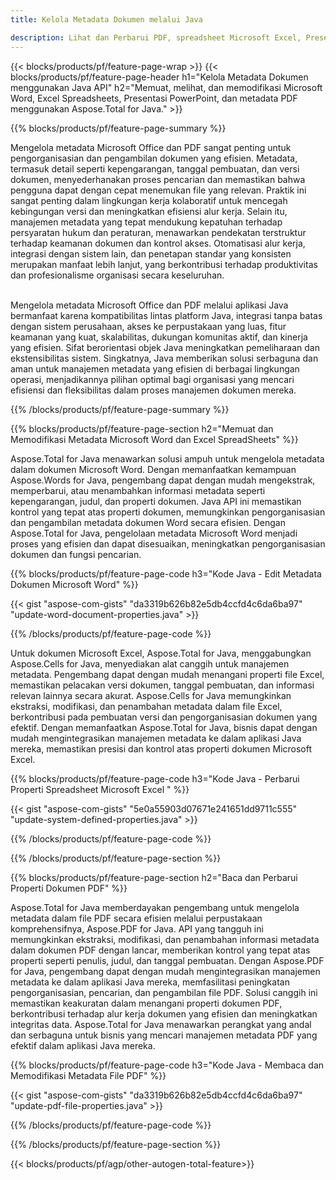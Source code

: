```yaml
---
title: Kelola Metadata Dokumen melalui Java 

description: Lihat dan Perbarui PDF, spreadsheet Microsoft Excel, Presentasi PowerPoint, dan metadata dokumen Word melalui aplikasi Java Anda.
---
```


{{< blocks/products/pf/feature-page-wrap >}}
{{< blocks/products/pf/feature-page-header h1="Kelola Metadata Dokumen menggunakan Java API" h2="Memuat, melihat, dan memodifikasi Microsoft Word, Excel Spreadsheets, Presentasi PowerPoint, dan metadata PDF menggunakan Aspose.Total for Java." >}}

{{% blocks/products/pf/feature-page-summary %}}

Mengelola metadata Microsoft Office dan PDF sangat penting untuk pengorganisasian dan pengambilan dokumen yang efisien. Metadata, termasuk detail seperti kepengarangan, tanggal pembuatan, dan versi dokumen, menyederhanakan proses pencarian dan memastikan bahwa pengguna dapat dengan cepat menemukan file yang relevan. Praktik ini sangat penting dalam lingkungan kerja kolaboratif untuk mencegah kebingungan versi dan meningkatkan efisiensi alur kerja. Selain itu, manajemen metadata yang tepat mendukung kepatuhan terhadap persyaratan hukum dan peraturan, menawarkan pendekatan terstruktur terhadap keamanan dokumen dan kontrol akses. Otomatisasi alur kerja, integrasi dengan sistem lain, dan penetapan standar yang konsisten merupakan manfaat lebih lanjut, yang berkontribusi terhadap produktivitas dan profesionalisme organisasi secara keseluruhan. <br /><br />

Mengelola metadata Microsoft Office dan PDF melalui aplikasi Java bermanfaat karena kompatibilitas lintas platform Java, integrasi tanpa batas dengan sistem perusahaan, akses ke perpustakaan yang luas, fitur keamanan yang kuat, skalabilitas, dukungan komunitas aktif, dan kinerja yang efisien. Sifat berorientasi objek Java meningkatkan pemeliharaan dan ekstensibilitas sistem. Singkatnya, Java memberikan solusi serbaguna dan aman untuk manajemen metadata yang efisien di berbagai lingkungan operasi, menjadikannya pilihan optimal bagi organisasi yang mencari efisiensi dan fleksibilitas dalam proses manajemen dokumen mereka.

{{% /blocks/products/pf/feature-page-summary  %}}


{{% blocks/products/pf/feature-page-section  h2="Memuat dan Memodifikasi Metadata Microsoft Word dan Excel SpreadSheets" %}}

Aspose.Total for Java menawarkan solusi ampuh untuk mengelola metadata dalam dokumen Microsoft Word. Dengan memanfaatkan kemampuan Aspose.Words for Java, pengembang dapat dengan mudah mengekstrak, memperbarui, atau menambahkan informasi metadata seperti kepengarangan, judul, dan properti dokumen. Java API ini memastikan kontrol yang tepat atas properti dokumen, memungkinkan pengorganisasian dan pengambilan metadata dokumen Word secara efisien. Dengan Aspose.Total for Java, pengelolaan metadata Microsoft Word menjadi proses yang efisien dan dapat disesuaikan, meningkatkan pengorganisasian dokumen dan fungsi pencarian.

{{% blocks/products/pf/feature-page-code h3="Kode Java - Edit Metadata Dokumen Microsoft Word" %}}

{{< gist "aspose-com-gists" "da3319b626b82e5db4ccfd4c6da6ba97" "update-word-document-properties.java" >}}

{{% /blocks/products/pf/feature-page-code  %}}

Untuk dokumen Microsoft Excel, Aspose.Total for Java, menggabungkan Aspose.Cells for Java, menyediakan alat canggih untuk manajemen metadata. Pengembang dapat dengan mudah menangani properti file Excel, memastikan pelacakan versi dokumen, tanggal pembuatan, dan informasi relevan lainnya secara akurat. Aspose.Cells for Java memungkinkan ekstraksi, modifikasi, dan penambahan metadata dalam file Excel, berkontribusi pada pembuatan versi dan pengorganisasian dokumen yang efektif. Dengan memanfaatkan Aspose.Total for Java, bisnis dapat dengan mudah mengintegrasikan manajemen metadata ke dalam aplikasi Java mereka, memastikan presisi dan kontrol atas properti dokumen Microsoft Excel.


{{% blocks/products/pf/feature-page-code h3="Kode Java - Perbarui Properti Spreadsheet Microsoft Excel " %}}

{{< gist "aspose-com-gists" "5e0a55903d07671e241651dd9711c555" "update-system-defined-properties.java" >}}

{{% /blocks/products/pf/feature-page-code  %}}

{{% /blocks/products/pf/feature-page-section %}}


{{% blocks/products/pf/feature-page-section  h2="Baca dan Perbarui Properti Dokumen PDF" %}}

Aspose.Total for Java memberdayakan pengembang untuk mengelola metadata dalam file PDF secara efisien melalui perpustakaan komprehensifnya, Aspose.PDF for Java. API yang tangguh ini memungkinkan ekstraksi, modifikasi, dan penambahan informasi metadata dalam dokumen PDF dengan lancar, memberikan kontrol yang tepat atas properti seperti penulis, judul, dan tanggal pembuatan. Dengan Aspose.PDF for Java, pengembang dapat dengan mudah mengintegrasikan manajemen metadata ke dalam aplikasi Java mereka, memfasilitasi peningkatan pengorganisasian, pencarian, dan pengambilan file PDF. Solusi canggih ini memastikan keakuratan dalam menangani properti dokumen PDF, berkontribusi terhadap alur kerja dokumen yang efisien dan meningkatkan integritas data. Aspose.Total for Java menawarkan perangkat yang andal dan serbaguna untuk bisnis yang mencari manajemen metadata PDF yang efektif dalam aplikasi Java mereka.

{{% blocks/products/pf/feature-page-code h3="Kode Java - Membaca dan Memodifikasi Metadata File PDF" %}}

{{< gist "aspose-com-gists" "da3319b626b82e5db4ccfd4c6da6ba97" "update-pdf-file-properties.java" >}}

{{% /blocks/products/pf/feature-page-code  %}}

{{% /blocks/products/pf/feature-page-section %}}

{{< blocks/products/pf/agp/other-autogen-total-feature>}}